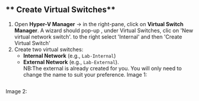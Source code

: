 ## ** Create Virtual Switches** 

1. Open **Hyper-V Manager** → in the right-pane, click on **Virtual Switch Manager**. A wizard should pop-up , under Virtual Switches, clic on 'New virtual network switch'. to the right select 'Internal' and then 'Create Virtual Switch'
2. Create two virtual switches:  
   - **Internal Network** (e.g., `Lab-Internal`)  
   - **External Network** (e.g., `Lab-External`).  
     NB:The external is already created for you. You will only need to change the name to suit your preference.
Image 1:
<p align="center">
  <img src="https://github.com/user-attachments/assets/07d1a302-02b5-439b-b55b-66a0ada3420b" alt="">
</p>
Image 2:    
<p align="center">
  <img src="https://github.com/user-attachments/assets/845949e5-89e2-42ab-96fd-d89e350802f6" alt="">
</p>
